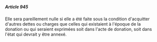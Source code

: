 ##### Article 945

Elle sera pareillement nulle si elle a été faite sous la condition d'acquitter d'autres dettes ou charges que celles qui existaient à l'époque de la donation ou qui seraient exprimées soit dans l'acte de donation, soit dans l'état qui devrait y être annexé.

